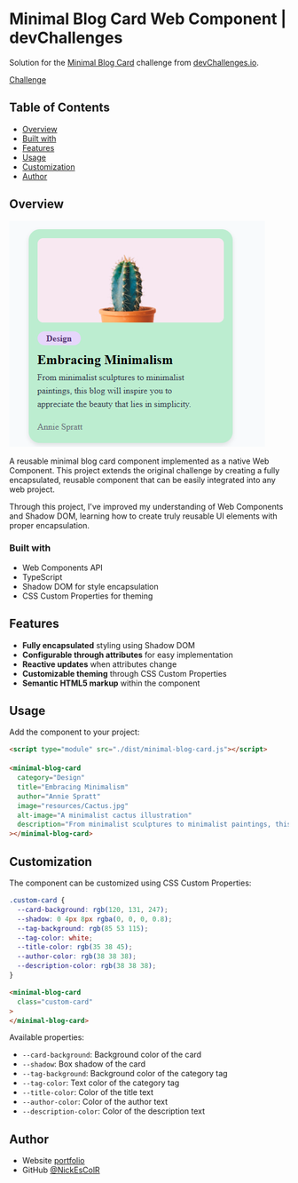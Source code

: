 # Minimal Blog Card Web Component | devChallenges

Solution for the [Minimal Blog Card](https://devchallenges.io/challenge/minimal-blog-card) challenge from [devChallenges.io](http://devchallenges.io).

[Challenge](https://devchallenges.io/challenge/minimal-blog-card)

<!-- TABLE OF CONTENTS -->

## Table of Contents

- [Overview](#overview)
- [Built with](#built-with)
- [Features](#features)
- [Usage](#usage)
- [Customization](#customization)
- [Author](#author)

## Overview

![screenshot](/resources/screenshot.png)

<!--
Introduce your projects by taking a screenshot or a gif. Try to tell visitors a story about your project by answering:

- What have you learned/improved?
- Your wisdom? :)
-->

A reusable minimal blog card component implemented as a native Web Component. This project extends the original challenge by creating a fully encapsulated, reusable component that can be easily integrated into any web project.

Through this project, I've improved my understanding of Web Components and Shadow DOM, learning how to create truly reusable UI elements with proper encapsulation.

### Built with

<!-- This section should list any major frameworks that you built your project using. Here are a few examples.-->

- Web Components API
- TypeScript
- Shadow DOM for style encapsulation
- CSS Custom Properties for theming

## Features

- **Fully encapsulated** styling using Shadow DOM
- **Configurable through attributes** for easy implementation
- **Reactive updates** when attributes change
- **Customizable theming** through CSS Custom Properties
- **Semantic HTML5 markup** within the component

## Usage

Add the component to your project:

```html
<script type="module" src="./dist/minimal-blog-card.js"></script>

<minimal-blog-card
  category="Design"
  title="Embracing Minimalism"
  author="Annie Spratt"
  image="resources/Cactus.jpg"
  alt-image="A minimalist cactus illustration"
  description="From minimalist sculptures to minimalist paintings, this blog will inspire you to appreciate the beauty that lies in simplicity."
></minimal-blog-card>
```

## Customization

The component can be customized using CSS Custom Properties:

```css
.custom-card {
  --card-background: rgb(120, 131, 247);
  --shadow: 0 4px 8px rgba(0, 0, 0, 0.8);
  --tag-background: rgb(85 53 115);
  --tag-color: white;
  --title-color: rgb(35 38 45);
  --author-color: rgb(38 38 38);
  --description-color: rgb(38 38 38);
}
```

```HTML
<minimal-blog-card
  class="custom-card"
>
</minimal-blog-card>
```

Available properties:

- `--card-background`: Background color of the card
- `--shadow`: Box shadow of the card
- `--tag-background`: Background color of the category tag
- `--tag-color`: Text color of the category tag
- `--title-color`: Color of the title text
- `--author-color`: Color of the author text
- `--description-color`: Color of the description text

## Author

- Website [portfolio](https://portfolio-nickescolr.netlify.app/es)
- GitHub [@NickEsColR](https://github.com/NickEsColR/)
